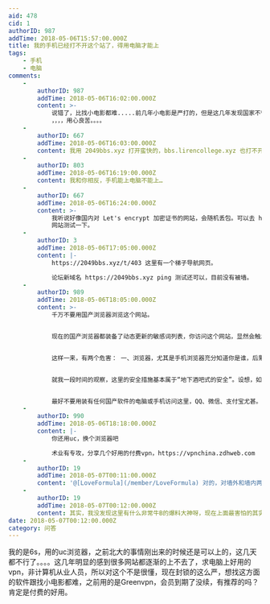 ```yaml
---
aid: 478
cid: 1
authorID: 987
addTime: 2018-05-06T15:57:00.000Z
title: 我的手机已经打不开这个站了，得用电脑才能上
tags:
    - 手机
    - 电脑
comments:
    -
        authorID: 987
        addTime: 2018-05-06T16:02:00.000Z
        content: >-
            说错了，比找小电影都难.....前几年小电影是严打的，但是这几年发现国家不管了，各种软色情擦边球大行其道，各种资源福利站都活的好好的，唯独梯子是一年比一年少，真的是稳定大于天
            ，，，，用心良苦。。。。
    -
        authorID: 667
        addTime: 2018-05-06T16:03:00.000Z
        content: 我用 2049bbs.xyz 打开蛮快的，bbs.lirencollege.xyz 也打不开
    -
        authorID: 803
        addTime: 2018-05-06T16:19:00.000Z
        content: 我和你相反，手机能上电脑不能上…
    -
        authorID: 667
        addTime: 2018-05-06T16:24:00.000Z
        content: >-
            我听说好像国内对 Let's encrypt 加密证书的网站，会随机丢包。可以去 http://ping.chinaz.com/
            网站测试一下。
    -
        authorID: 3
        addTime: 2018-05-06T17:05:00.000Z
        content: |-
            https://2049bbs.xyz/t/403 这里有一个梯子导航网页。

            论坛新域名 https://2049bbs.xyz ping 测试还可以，目前没有被墙。
    -
        authorID: 989
        addTime: 2018-05-06T18:05:00.000Z
        content: >-
            千万不要用国产浏览器浏览这个网站。


            现在的国产浏览器都装备了动态更新的敏感词列表，你访问这个网站，显然会触发浏览器的敏感词机制。浏览器会向对应的企业汇报你浏览敏感网站的情况，然后这些企业显然主管单位汇报这个“问题”。


            这样一来，有两个危害： 一、浏览器，尤其是手机浏览器充分知道你是谁，后果自己想。 二、你的行为会充分暴露这个网站。


            就我一段时间的观察，这里的安全措施基本属于“地下酒吧式的安全”。设想，如果它不直接墙你，而引入几百水军天天在这里发五毛言论，这个站还会继续存在吗？


            最好不要用装有任何国产软件的电脑或手机访问这里，QQ、微信、支付宝尤甚。考虑到很多朋友要删除手机上的国产应用不现实，最好在电脑上假设相应的环境（如虚拟机等）进行访问。
    -
        authorID: 990
        addTime: 2018-05-06T18:18:00.000Z
        content: |-
            你还用uc，换个浏览器吧

            术业有专攻，分享几个好用的付费vpn，https://vpnchina.zdhweb.com
    -
        authorID: 19
        addTime: 2018-05-07T00:11:00.000Z
        content: '@[LoveFormula](/member/LoveFormula) 对的，对墙外和墙内两个网络环境，上网设备最好物理上完全分开。'
    -
        authorID: 19
        addTime: 2018-05-07T00:12:00.000Z
        content: 其实，我没发现这里有什么非常牛B的爆料大神呀，现在上面最害怕的其实是有人爆猛料。。。
date: 2018-05-07T00:12:00.000Z
category: 问答
---
```


我的是6s，用的uc浏览器，之前北大的事情刚出来的时候还是可以上的，这几天都不行了。。。。这几年明显的感到很多网站都逐渐的上不去了，求电脑上好用的vpn，非计算机从业人员，所以对这个不是很懂，现在封锁的这么严，想找这方面的软件跟找小电影都难，之前用的是Greenvpn，会员到期了没续，有推荐的吗？肯定是付费的好用。
